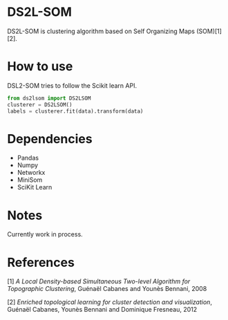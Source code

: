 # DS2L-SOM

DS2L-SOM is clustering algorithm based on Self Organizing Maps (SOM)[1][2].

# How to use
DSL2-SOM tries to follow the Scikit learn API. 

```python
from ds2lsom import DS2LSOM
clusterer = DS2LSOM()
labels = clusterer.fit(data).transform(data)
```

# Dependencies
- Pandas
- Numpy
- Networkx
- MiniSom
- SciKit Learn

# Notes
Currently work in process.

# References
[1] _A Local Density-based Simultaneous Two-level Algorithm for
Topographic Clustering_, Guénaël Cabanes and Younès Bennani,
2008

[2] _Enriched topological learning for cluster detection and visualization_,
Guénaël Cabanes, Younès Bennani and Dominique Fresneau, 2012
